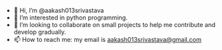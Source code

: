 - 👋 Hi, I’m @aakash013srivastava
- 👀 I’m interested in python programming.
- 💞️ I’m looking to collaborate on small projects to help me contribute and develop gradually.
- 📫 How to reach me: my email is aakash013srivastava@gmail.com 

<!---
aakash013srivastava/aakash013srivastava is a ✨ special ✨ repository because its `README.md` (this file) appears on your GitHub profile.
You can click the Preview link to take a look at your changes.
--->
